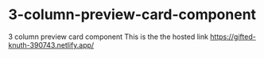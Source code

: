 # 3-column-preview-card-component
3 column preview card component
This is the the hosted link https://gifted-knuth-390743.netlify.app/
